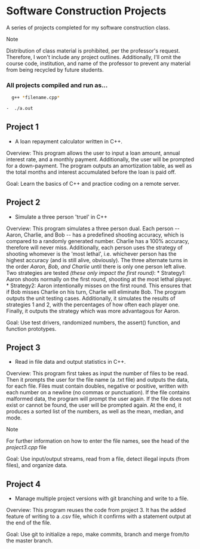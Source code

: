 # Software Construction Projects
A series of projects completed for my software construction class.

> [!Note]
> Distribution of class material is prohibited, per the professor's request. Therefore, I won't include any project outlines. Additionally, I'll omit the course code, institution, and name of the professor to prevent any material from being recycled by future students.

### All projects compiled and run as...
```bash
  g++ *filename.cpp*
```
```bash
-  ./a.out
```

## Project 1
* A loan repayment calculator written in C++.

Overview:
This program allows the user to input a loan amount, annual interest rate, and a monthly payment. Additionally, the user will be prompted for a down-payment. The program outputs an amortization table, as well as the total months and interest accumulated before the loan is paid off.

Goal: 
Learn the basics of C++ and practice coding on a remote server. 

## Project 2
* Simulate a three person 'truel' in C++

Overview: 
This program simulates a three person dual. Each person -- Aaron, Charlie, and Bob -- has a predefined shooting accuracy, which is compared to a randomly generated number. Charlie has a 100% accuracy, therefore will never miss. Additionally, each person uses the strategy of shooting whomever is the 'most lethal', i.e. whichever person has the highest accuracy (and is still alive, obviously). The three alternate turns in the order *Aaron, Bob, and Charlie* until there is only one person left alive. Two strategies are tested *(these only impact the first round)*:
    * Strategy1: Aaron shoots normally on the first round, shooting at the most lethal player.
    * Strategy2: Aaron intentionally misses on the first round. This ensures that if Bob misses Charlie on his turn, Charlie will eliminate Bob.
The program outputs the unit testing cases. Additionally, it simulates the results of strategies 1 and 2, with the percentages of how often each player one. Finally, it outputs the strategy which was more advantagous for Aaron.

Goal:
Use test drivers, randomized numbers, the assert() function, and function prototypes.

## Project 3
* Read in file data and output statistics in C++.

Overview:
This program first takes as input the number of files to be read. Then it prompts the user for the file name (a .txt file) and outputs the data, for each file. Files must contain doubles, negative or positive, written with each number on a newline (no commas or punctuation). If the file contains malformed data, the program will prompt the user again. If the file does not exist or cannot be found, the user will be prompted again. At the end, it produces a sorted list of the numbers, as well as the mean, median, and mode.
>[!Note]
> For further information on how to enter the file names, see the head of the *project3.cpp* file

Goal:
Use input/output streams, read from a file, detect illegal inputs (from files), and organize data.

## Project 4
* Manage multiple project versions with git branching and write to a file.

Overview: 
This program reuses the code from project 3. It has the added feature of writing to a .csv file, which it confirms with a statement output at the end of the file.

Goal:
Use git to initialize a repo, make commits, branch and merge from/to the master branch. 
